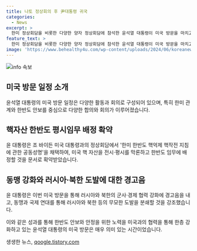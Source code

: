 ```yaml
---
title: 나토 정상회의 후 尹대통령 귀국
categories:
  - News
excerpt: >
  한미 정상회담을 비롯한 다양한 양자 정상회담에 참석한 윤석열 대통령이 미국 방문을 마치고 귀국했다. 이번 방문에서는 북핵 억제와 대응을 위해 미국 핵 자산을 한반도 임무에 배정하는 것을 확약받았으며, 러시아와 북한의 도발에 대한 강력한 경고와 국제 연대를 통한 대응을 강조했다. 귀국한 윤 대통령과 부인은 인사를 받으며 마무리했다.
feature_text: >
  한미 정상회담을 비롯한 다양한 양자 정상회담에 참석한 윤석열 대통령이 미국 방문을 마치고 귀국했다. 이번 방문에서는 북핵 억제와 대응을 위해 미국 핵 자산을 한반도 임무에 배정하는 것을 확약받았으며, 러시아와 북한의 도발에 대한 강력한 경고와 국제 연대를 통한 대응을 강조했다. 귀국한 윤 대통령과 부인은 인사를 받으며 마무리했다.
image: 'https://www.behealthy4u.com/wp-content/uploads/2024/06/koreanews.jpg'
---
```


<p><img src="https://www.behealthy4u.com/wp-content/uploads/2024/06/koreanews.jpg" alt="info 속보" /></p>

<h2 data-ke-size="size26">미국 방문 일정 소개</h2>

<p>윤석열 대통령의 미국 방문 일정은 다양한 활동과 회의로 구성되어 있으며, 특히 한미 관계와 한반도 안보를 중심으로 다양한 합의와 회의가 이루어졌습니다.</p>

<h2 data-ke-size="size26">핵자산 한반도 평시임무 배정 확약</h2>

<p>윤 대통령은 조 바이든 미국 대통령과의 정상회담에서 '한미 한반도 핵억제 핵작전 지침에 관한 공동성명'을 채택하여, 미국 핵 자산을 전시·평시를 막론하고 한반도 임무에 배정할 것을 문서로 확약받았습니다.</p>

<h2 data-ke-size="size26">동맹 강화와 러시아·북한 도발에 대한 경고음</h2>

<p>윤 대통령은 이번 미국 방문을 통해 러시아와 북한의 군사·경제 협력 강화에 경고음을 내고, 동맹과 국제 연대를 통해 러시아와 북한 등의 무모한 도발을 분쇄할 것을 강조했습니다. </p>

<p>이와 같은 성과를 통해 한반도 안보와 안정을 위한 노력을 미국과의 협력을 통해 한층 강화하고 있는 윤석열 대통령의 미국 방문은 매우 의미 있는 시간이었습니다.</p>
생생한 뉴스, <a href="https://qoogle.tistory.com" rel="dofollow">qoogle.tistory.com</a>


